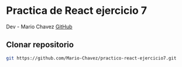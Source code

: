 # Practica de React ejercicio 7

Dev - Mario Chavez [GitHub](https://github.com/Mario-Chavez)

## Clonar repositorio

```bash
git https://github.com/Mario-Chavez/practico-react-ejercicio7.git
```
